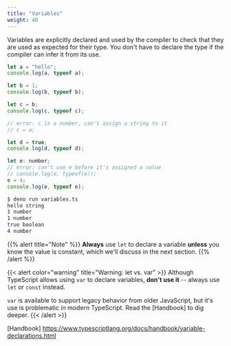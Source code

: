```yaml
---
title: "Variables"
weight: 40
---
```


Variables are explicitly declared and used by the compiler to check that they
are used as expected for their type. You don't have to declare the type if the
compiler can infer it from its use.

```js
let a = "hello";
console.log(a, typeof a);

let b = 1;
console.log(b, typeof b);

let c = b;
console.log(c, typeof c);

// error: c is a number, can't assign a string to it
// c = a;

let d = true;
console.log(d, typeof d);

let e: number;
// error: can't use e before it's assigned a value
// console.log(e, typeof(e));
e = 4;
console.log(e, typeof e);
```

```sh
$ deno run variables.ts 
hello string
1 number
1 number
true boolean
4 number
```

{{% alert title="Note" %}}
**Always** use `let` to declare a variable **unless** you know the value is
constant, which we'll discuss in the next section.
{{% /alert %}}

{{< alert color="warning" title="Warning: let vs. var" >}}
Although TypeScript allows using `var` to declare variables, **don't use it** --
always use `let` or `const` instead.

`var` is available to support legacy behavior from older JavaScript, but it's
use is problematic in modern TypeScript. Read the
[Handbook] to dig deeper.
{{< /alert >}}

[Handbook]
https://www.typescriptlang.org/docs/handbook/variable-declarations.html
